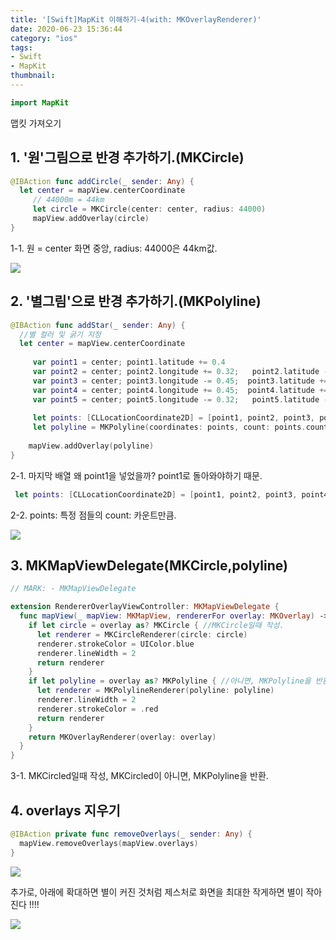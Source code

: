 ```yaml
---
title: '[Swift]MapKit 이해하기-4(with: MKOverlayRenderer)'
date: 2020-06-23 15:36:44
category: "ios"
tags:
- Swift
- MapKit
thumbnail:
---
```


```swift
import MapKit
```
맵킷 가져오기 


## 1. '원'그림으로 반경 추가하기.(MKCircle)

```swift
@IBAction func addCircle(_ sender: Any) {
  let center = mapView.centerCoordinate
     // 44000m = 44km
     let circle = MKCircle(center: center, radius: 44000)
     mapView.addOverlay(circle)
}
```
1-1.  원 = center 화면 중앙,  radius: 44000은 44km값.


![](/image/map17.png)


## 2. '별그림'으로 반경 추가하기.(MKPolyline)
```swift
@IBAction func addStar(_ sender: Any) {
  //별 컬러 및 굵기 지정
  let center = mapView.centerCoordinate
     
     var point1 = center; point1.latitude += 0.4
     var point2 = center; point2.longitude += 0.32;   point2.latitude -= 0.30
     var point3 = center; point3.longitude -= 0.45;  point3.latitude += 0.15
     var point4 = center; point4.longitude += 0.45;  point4.latitude += 0.15
     var point5 = center; point5.longitude -= 0.32;   point5.latitude -= 0.30
     
     let points: [CLLocationCoordinate2D] = [point1, point2, point3, point4, point5, point1] //2-1.
     let polyline = MKPolyline(coordinates: points, count: points.count)//2-2
    
    mapView.addOverlay(polyline)
}
```
2-1. 마지막 배열 왜 point1을 넣었을까?  point1로 돌아와야하기 때문.
```swift
 let points: [CLLocationCoordinate2D] = [point1, point2, point3, point4, point5, point1]
 ```
2-2. points: 특정 점들의 count: 카운트만큼.


![](/image/map18.png)



## 3. MKMapViewDelegate(MKCircle,polyline)

```swift
// MARK: - MKMapViewDelegate

extension RendererOverlayViewController: MKMapViewDelegate {
  func mapView(_ mapView: MKMapView, rendererFor overlay: MKOverlay) -> MKOverlayRenderer {
    if let circle = overlay as? MKCircle { //MKCircle일때 작성.
      let renderer = MKCircleRenderer(circle: circle)
      renderer.strokeColor = UIColor.blue
      renderer.lineWidth = 2
      return renderer
    }
    if let polyline = overlay as? MKPolyline { //아니면, MKPolyline을 반환
      let renderer = MKPolylineRenderer(polyline: polyline)
      renderer.lineWidth = 2
      renderer.strokeColor = .red
      return renderer
    }
    return MKOverlayRenderer(overlay: overlay)
  }
}
```
3-1. MKCircled일때 작성, MKCircled이 아니면, MKPolyline을 반환.


## 4. overlays 지우기

```swift
@IBAction private func removeOverlays(_ sender: Any) {
  mapView.removeOverlays(mapView.overlays)
}
```

![](/image/map19.png)




추가로, 아래에 확대하면 별이 커진 것처럼 
제스처로 화면을 최대한 작게하면 별이 작아진다 !!!!


![](/image/map20.png)





